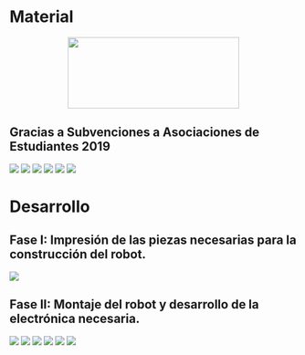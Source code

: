 # Material 
<p align="center">
  <img src="https://www.actasanitaria.com/wp-content/uploads/2015/06/urjc.png" data-canonical-src="https://www.actasanitaria.com/wp-content/uploads/2015/06/urjc.png" width="300" height="125" /> 
 </p>
 
## Gracias a Subvenciones a Asociaciones de Estudiantes 2019
![](https://raw.githubusercontent.com/RoboTech-URJC/Ant-Project/master/doc/photo5978954484941960402.jpg)
![](https://raw.githubusercontent.com/RoboTech-URJC/Ant-Project/master/doc/photo5979025308952670146.jpg)
![](https://raw.githubusercontent.com/RoboTech-URJC/Ant-Project/master/doc/photo5979025308952670147.jpg)
![](https://raw.githubusercontent.com/RoboTech-URJC/Ant-Project/master/doc/photo5979025308952670148.jpg)
![](https://raw.githubusercontent.com/RoboTech-URJC/Ant-Project/master/doc/photo5979025308952670149.jpg)
![](https://raw.githubusercontent.com/RoboTech-URJC/Ant-Project/master/doc/photo5979025308952670150.jpg)


# Desarrollo
## Fase I: Impresión de las piezas necesarias para la construcción del robot.
![](https://raw.githubusercontent.com/RoboTech-URJC/Ant-Project/master/doc/photo5979025308952670151.jpg)

## Fase II: Montaje del robot y desarrollo de la electrónica necesaria.
![](https://raw.githubusercontent.com/RoboTech-URJC/Ant-Project/master/doc/photo5974540813339833200.jpg)
![](https://raw.githubusercontent.com/RoboTech-URJC/Ant-Project/master/doc/photo5974540813339833202.jpg)
![](https://raw.githubusercontent.com/RoboTech-URJC/Ant-Project/master/doc/photo5979025308952670144.jpg)
![](https://raw.githubusercontent.com/RoboTech-URJC/Ant-Project/master/doc/photo5979025308952670145.jpg)
![](https://raw.githubusercontent.com/RoboTech-URJC/Ant-Project/master/doc/photo5976792613153517866.jpg)
![](https://raw.githubusercontent.com/RoboTech-URJC/Ant-Project/master/doc/photo5976792613153517883.jpg)
